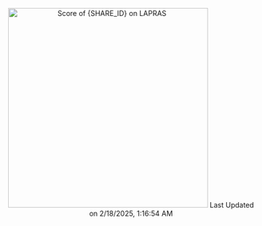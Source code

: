 <!--START_SECTION:lapras-card-->
<p align="center"><a href="https://lapras.com/public/RD0FNXS" target="_blank" rel="noopener noreferrer"><img alt="Score of {SHARE_ID} on LAPRAS" src="https://lapras-card-generator.vercel.app/api/svg?e=3.04&b=3.36&i=2.43&b1=%23020e27&b2=%230e5593&i1=%2303102f&i2=%231688bf&l=en" width="400" ></a>  
Last Updated on 2/18/2025, 1:16:54 AM</p>
<!--END_SECTION:lapras-card-->
